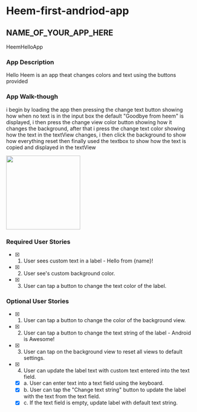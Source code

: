 # Heem-first-andriod-app

## NAME_OF_YOUR_APP_HERE
HeemHelloApp
### App Description
Hello Heem is an app theat changes colors and text using the buttons provided

### App Walk-though
i begin by loading the app then pressing the change text button showing how when no text is in the input box the default "Goodbye from heem" is displayed, i then press the change view color button showing how it changes the background, after that i press the change text color showing how the text in the textView changes, i then click the background to show how everything reset then finally used the textbox to show how the text is copied and displayed in the textView

<img src="https://i.imgur.com/HnY2KKH.gif" width=200><br>


### Required User Stories
- [x] 1. User sees custom text in a label - Hello from {name}!
- [x] 2. User see's custom background color.
- [x] 3. User can tap a button to change the text color of the label.

### Optional User Stories
- [x] 1. User can tap a button to change the color of the background view.  
- [x] 2. User can tap a button to change the text string of the label - Android is Awesome!  
- [x] 3. User can tap on the background view to reset all views to default settings.  
- [x] 4. User can update the label text with custom text entered into the text field.  
   - [x] a. User can enter text into a text field using the keyboard.  
   - [x] b. User can tap the "Change text string" button to update the label with the text from the text field.  
   - [x] c. If the text field is empty, update label with default text string.  
